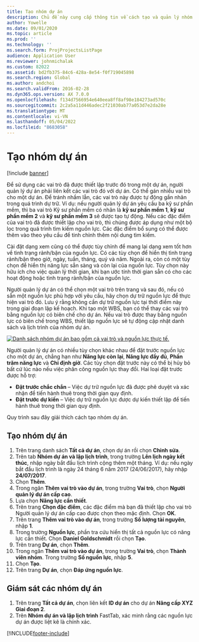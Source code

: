 ```yaml
---
title: Tạo nhóm dự án
description: Chủ đề này cung cấp thông tin về cách tạo và quản lý nhóm dự án.
author: Yowelle
ms.date: 09/01/2020
ms.topic: article
ms.prod: ''
ms.technology: ''
ms.search.form: ProjProjectsListPage
audience: Application User
ms.reviewer: johnmichalak
ms.custom: 82022
ms.assetid: bd2fb375-84c6-428a-8e54-f0f719045898
ms.search.region: Global
ms.author: andchoi
ms.search.validFrom: 2016-02-28
ms.dyn365.ops.version: AX 7.0.0
ms.openlocfilehash: f134d7566954e640eea8ff8af98e184273ad570c
ms.sourcegitcommit: 2c2a5a11d446adec2f21030ab77a053d7e2da28e
ms.translationtype: MT
ms.contentlocale: vi-VN
ms.lasthandoff: 05/04/2022
ms.locfileid: "8683058"
---
```

# <a name="create-a-project-team"></a>Tạo nhóm dự án

[!include [banner](../includes/banner.md)]

Để sử dụng các vai trò đã được thiết lập trước đó trong một dự án, người quản lý dự án phải liên kết các vai trò đó với dự án. Có thể gán nhiều vai trò cho một dự án. Để tránh nhầm lẫn, các vai trò này được tự động gắn nhãn trong quá trình dự trữ. Ví dụ: nếu người quản lý dự án yêu cầu ba kỹ sư phần mềm, thì ba vai trò Kỹ sư phần mềm có nhãn là **kỹ sư phần mềm 1**, **kỹ sư phần mềm 2** và **kỹ sư phần mềm 3** sẽ được tạo tự động. Nếu các đặc điểm của vai trò đã được thiết lập cho vai trò, thì chúng được áp dụng như một bộ lọc trong quá trình tìm kiếm nguồn lực. Các đặc điểm bổ sung có thể được thêm vào theo yêu cầu để tinh chỉnh thêm nội dung tìm kiếm.

Cài đặt dạng xem cũng có thể được tùy chỉnh để mang lại dạng xem tốt hơn về tình trạng rảnh/bận của nguồn lực. Có các tùy chọn để hiển thị tình trạng rảnh/bận theo giờ, ngày, tuần, tháng, quý và năm. Ngoài ra, còn có một tùy chọn để hiển thị năng lực sẵn sàng và còn lại của nguồn lực. Tùy chọn này hữu ích cho việc quản lý thời gian, khi bạn ước tính thời gian sẵn có cho các hoạt động hoặc tình trạng rảnh/bận của nguồn lực.

Người quản lý dự án có thể chọn một vai trò trên trang và sau đó, nếu có sẵn một nguồn lực phù hợp với yêu cầu, hãy chọn dự trữ nguồn lực để thực hiện vai trò đó. Lưu ý rằng không cần dự trữ nguồn lực tại thời điểm này trong giai đoạn lập kế hoạch. Khi tạo một WBS, bạn có thể thay các vai trò bằng nguồn lực có biên chế cho dự án. Nếu vai trò được thay bằng nguồn lực có biên chế trong WBS, thiết lập nguồn lực sẽ tự động cập nhật danh sách và lịch trình của nhóm dự án.

[![Danh sách nhóm dự án bao gồm cả vai trò và nguồn lực thực tế.](./media/projectresourcing03-1024x368.jpg)](./media/projectresourcing03.jpg) 

Người quản lý dự án có nhiều tùy chọn khác nhau để đặt trước nguồn lực cho một dự án, chẳng hạn như **Năng lực còn lại**, **Năng lực đầy đủ**, **Phần trăm năng lực** và **Chỉ định giờ**. Các tùy chọn đặt trước này có thể bị hủy bỏ bất cứ lúc nào nếu việc phân công nguồn lực thay đổi. Hai loại đặt trước được hỗ trợ:

- **Đặt trước chắc chắn** – Việc dự trữ nguồn lực đã được phê duyệt và xác nhận để tiến hành thuê trong thời gian quy định.
- **Đặt trước dự kiến** – Việc dự trữ nguồn lực được dự kiến thiết lập để tiến hành thuê trong thời gian quy định.

Quy trình sau đây giải thích cách tạo nhóm dự án.

## <a name="create-a-project-team"></a>Tạo nhóm dự án

1. Trên trang danh sách **Tất cả dự án**, chọn dự án rồi chọn **Chỉnh sửa**.
2. Trên tab **Nhóm dự án và lập lịch trình**, trong trường **Lên lịch ngày kết thúc**, nhập ngày bắt đầu lịch trình cộng thêm một tháng. Ví dụ: nếu ngày bắt đầu lịch trình là ngày 24 tháng 6 năm 2017 (24/06/2017), hãy nhập **24/07/2017**.
3. Chọn **Thêm**.
4. Trong ngăn **Thêm vai trò vào dự án**, trong trường **Vai trò**, chọn **Người quản lý dự án cấp cao**.
5. Lựa chọn **Năng lực cần thiết**.
6. Trên trang **Chọn đặc điểm**, các đặc điểm mà bạn đã thiết lập cho vai trò Người quản lý dự án cấp cao được chọn theo mặc định. Chọn **OK**.
7. Trên trang **Thêm vai trò vào dự án**, trong trường **Số lượng tài nguyên**, nhập **1**.
8. Trong trường **Nguồn lực**, phần tra cứu hiển thị tất cả nguồn lực có năng lực cần thiết. Chọn **Daniel Goldschmidt** rồi chọn **Tạo**.
9. Trên trang **Dự án**, chọn **Thêm**.
10. Trong ngăn **Thêm vai trò vào dự án**, trong trường **Vai trò**, chọn **Thành viên nhóm**. Trong trường **Số nguồn lực**, nhập **5**.
11. Chọn **Tạo**.
12. Trên trang **Dự án**, chọn **Đáp ứng nguồn lực**.

## <a name="monitor-project-teams"></a>Giám sát các nhóm dự án
1. Trên trang **Tất cả dự án**, chọn liên kết **ID dự án** cho dự án **Nâng cấp XYZ Giai đoạn 2**.
2. Trên **Nhóm dự án và lập lịch trình** FastTab, xác minh rằng các nguồn lực dự án được liệt kê là chính xác.


[!INCLUDE[footer-include](../includes/footer-banner.md)]